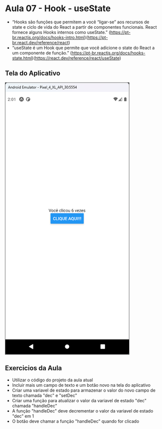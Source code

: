 # Aula 07 - Hook - useState

- “Hooks são funções que permitem a você “ligar-se” aos recursos de state e ciclo de vida do React a partir de componentes funcionais. React fornece alguns Hooks internos como useState.” (https://pt-br.reactjs.org/docs/hooks-intro.html)(https://pt-br.react.dev/reference/react)
- “useState é um Hook que permite que você adicione o state do React a um componente de função.” (https://pt-br.reactjs.org/docs/hooks-state.html)(https://react.dev/reference/react/useState)

## Tela do Aplicativo

![Tela](screen1.png)

## Exercicios da Aula

- Utilizar o código do projeto da aula atual
- Incluir mais um campo de texto e um botão novo na tela do aplicativo
- Criar uma variavel de estado para armazenar o valor do novo campo de texto chamada "dec" e "setDec"
- Criar uma função para atualizar o valor da variavel de estado "dec" chamada "handleDec"
- A função "handleDec" deve decrementar o valor da variavel de estado "dec" em 1 
- O botão deve chamar a função "handleDec" quando for clicado
